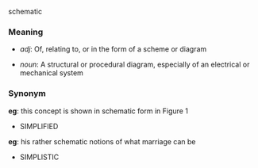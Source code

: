schematic
### Meaning
+ _adj_: Of, relating to, or in the form of a scheme or diagram

+ _noun_: A structural or procedural diagram, especially of an electrical or mechanical system

### Synonym

__eg__: this concept is shown in schematic form in Figure 1

+ SIMPLIFIED

__eg__: his rather schematic notions of what marriage can be

+ SIMPLISTIC


